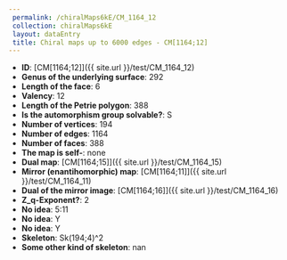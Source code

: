 ```yaml
--- 
 permalink: /chiralMaps6kE/CM_1164_12 
 collection: chiralMaps6kE
 layout: dataEntry
 title: Chiral maps up to 6000 edges - CM[1164;12]
---
```


- **ID**: [CM[1164;12]]({{ site.url }}/test/CM_1164_12)
- **Genus of the underlying surface**: 292
- **Length of the face**: 6
- **Valency**: 12
- **Length of the Petrie polygon**: 388
- **Is the automorphism group solvable?**: S
- **Number of vertices**: 194
- **Number of edges**: 1164
- **Number of faces**: 388
- **The map is self-**: none
- **Dual map**: [CM[1164;15]]({{ site.url }}/test/CM_1164_15)
- **Mirror (enantihomorphic) map**: [CM[1164;11]]({{ site.url }}/test/CM_1164_11)
- **Dual of the mirror image**: [CM[1164;16]]({{ site.url }}/test/CM_1164_16)
- **Z_q-Exponent?**: 2
- **No idea**:  5:11
- **No idea**: Y
- **No idea**: Y
- **Skeleton**: Sk(194;4)^2
- **Some other kind of skeleton**: nan
